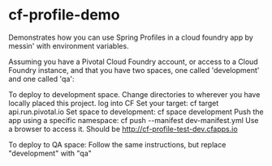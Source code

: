 cf-profile-demo
===============

Demonstrates how you can use Spring Profiles in a cloud foundry app by messin' with environment variables.

Assuming you have a Pivotal Cloud Foundry account, or access to a Cloud Foundry instance, and that you have two spaces, one called 'development' and one called 'qa':

To deploy to development space.
Change directories to wherever you have locally placed this project.
log into CF
Set your target:  cf target api.run.pivotal.io
Set space to development:  cf space development
Push the app using a specific namespace:  cf push --manifest dev-manifest.yml
Use a browser to access it.  Should be http://cf-profile-test-dev.cfapps.io


To deploy to QA space:
Follow the same instructions, but replace "development" with "qa"
